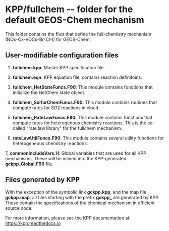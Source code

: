 # KPP/fullchem -- folder for the default GEOS-Chem mechanism

This folder contains the files that define the full-chemistry
mechanism (NOx-Ox-VOCs-Br-Cl-I) for GEOS-Chem.

## User-modifiable configuration files

  1. **fullchem.kpp**: Master KPP specification file.

  2. **fullchem.eqn**: KPP equation file, contains reaction definitoins.

  3. **fullchem_HetStateFuncs.F90**: This module contains functions
     that initialize the HetChem state object.

  4. **fullchem_SulfurChemFuncs.F90**: This module contains routines
     that compute rates for SO2 reactions in cloud.

  5. **fullchem_RateLawFuncs.F90**: This module contains functions
	 that compute rates for heterogenous chemistry reactions.  This is
	 the so-called "rate law library" for the fullchem mechanism.

  6. **rateLawUtilFuncs.F90**: This module contains several utility
     functions for heterogeneous chemistry reactions.

  7, **commonIncludeVars.H**: Global variables that are used for all
      KPP mechanisms.  These will be inlined into the KPP-generated
      **gckpp_Global.F90** file.

## Files generated by KPP

With the exception of the symbolic link **gckpp.kpp**, and the map
file **gckpp.map**, all files starting with the prefix **gckpp_** are
generated by KPP.  These contain the specifications of the chemical
mechanism in efficient source code.

For more information, please see the KPP documentation at:
https://kpp.readthedocs.io
